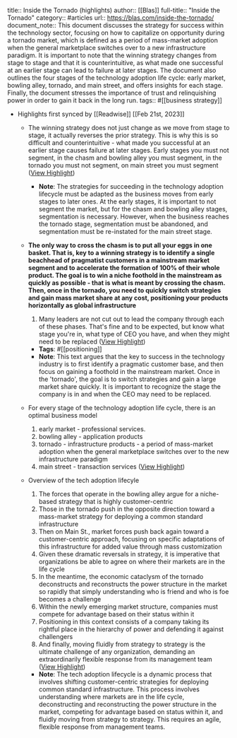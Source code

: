 title:: Inside the Tornado (highlights)
author:: [[Blas]]
full-title:: "Inside the Tornado"
category:: #articles
url:: https://blas.com/inside-the-tornado/
document_note:: This document discusses the strategy for success within the technology sector, focusing on how to capitalize on opportunity during a tornado market, which is defined as a period of mass-market adoption when the general marketplace switches over to a new infrastructure paradigm. It is important to note that the winning strategy changes from stage to stage and that it is counterintuitive, as what made one successful at an earlier stage can lead to failure at later stages. The document also outlines the four stages of the technology adoption life cycle: early market, bowling alley, tornado, and main street, and offers insights for each stage. Finally, the document stresses the importance of trust and relinquishing power in order to gain it back in the long run.
tags:: #[[business strategy]]

- Highlights first synced by [[Readwise]] [[Feb 21st, 2023]]
	- The winning strategy does not just change as we move from stage to stage, it actually reverses the prior strategy. This is why this is so difficult and counterintuitive - what made you successful at an earlier stage causes failure at later stages. Early stages you must not segment, in the chasm and bowling alley you must segment, in the tornado you must not segment, on main street you must segment ([View Highlight](https://read.readwise.io/read/01gsrgz3aa8g3c2e99kfb5k5g9))
		- **Note**: The strategies for succeeding in the technology adoption lifecycle must be adapted as the business moves from early stages to later ones. At the early stages, it is important to not segment the market, but for the chasm and bowling alley stages, segmentation is necessary. However, when the business reaches the tornado stage, segmentation must be abandoned, and segmentation must be re-instated for the main street stage.
	- **The only way to cross the chasm is to put all your eggs in one basket. That is, key to a winning strategy is to identify a single beachhead of pragmatist customers in a mainstream market segment and to accelerate the formation of 100% of their whole product. The goal is to win a niche foothold in the mainstream as quickly as possible - that is what is meant by crossing the chasm. Then, once in the tornado, you need to quickly switch strategies and gain mass market share at any cost, positioning your products horizontally as global infrastructure**
	  
	  1.  Many leaders are not cut out to lead the company through each of these phases. That's fine and to be expected, but know what stage you're in, what type of CEO you have, and when they might need to be replaced ([View Highlight](https://read.readwise.io/read/01gsrgzdvd85734n6sprve5rqc))
		- **Tags**: #[[positioning]]
		- **Note**: This text argues that the key to success in the technology industry is to first identify a pragmatic customer base, and then focus on gaining a foothold in the mainstream market. Once in the 'tornado', the goal is to switch strategies and gain a large market share quickly. It is important to recognize the stage the company is in and when the CEO may need to be replaced.
	- For every stage of the technology adoption life cycle, there is an optimal business model
	  
	  1.  early market - professional services.
	  2.  bowling alley - application products
	  3.  tornado - infrastructure products - a period of mass-market adoption when the general marketplace switches over to the new infrastructure paradigm
	  4.  main street - transaction services ([View Highlight](https://read.readwise.io/read/01gsrh0p3nn7hyv6n1cfn54z9n))
	- Overview of the tech adoption lifecyle
	  
	  1.  The forces that operate in the bowling alley argue for a niche-based strategy that is highly customer-centric
	  2.  Those in the tornado push in the opposite direction toward a mass-market strategy for deploying a common standard infrastructure
	  3.  Then on Main St., market forces push back again toward a customer-centric approach, focusing on specific adaptations of this infrastructure for added value through mass customization
	  4.  Given these dramatic reversals in strategy, it is imperative that organizations be able to agree on where their markets are in the life cycle
	  5.  In the meantime, the economic cataclysm of the tornado deconstructs and reconstructs the power structure in the market so rapidly that simply understanding who is friend and who is foe becomes a challenge
	  6.  Within the newly emerging market structure, companies must compete for advantage based on their status within it
	  7.  Positioning in this context consists of a company taking its rightful place in the hierarchy of power and defending it against challengers
	  8.  And finally, moving fluidly from strategy to strategy is the ultimate challenge of any organization, demanding an extraordinarily flexible response from its management team ([View Highlight](https://read.readwise.io/read/01gsrh0y5wb9ebcb5g8jaw73yz))
		- **Note**: The tech adoption lifecycle is a dynamic process that involves shifting customer-centric strategies for deploying common standard infrastructure. This process involves understanding where markets are in the life cycle, deconstructing and reconstructing the power structure in the market, competing for advantage based on status within it, and fluidly moving from strategy to strategy. This requires an agile, flexible response from management teams.